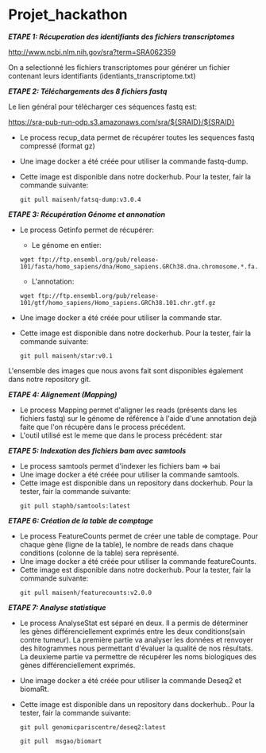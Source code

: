 # Projet_hackathon

***ETAPE 1: Récuperation des identifiants des fichiers transcriptomes***

http://www.ncbi.nlm.nih.gov/sra?term=SRA062359

On a selectionné les fichiers transcriptomes pour générer un fichier contenant leurs identifiants (identiants_transcriptome.txt)

***ETAPE 2: Téléchargements des 8 fichiers fastq***

Le lien général pour télécharger ces séquences fastq est: 

https://sra-pub-run-odp.s3.amazonaws.com/sra/${SRAID}/${SRAID} 

* Le process recup_data permet de récupérer toutes les sequences fastq compressé (format gz)
* Une image docker a été créée pour utiliser la commande fastq-dump. 
* Cette image est disponible dans notre dockerhub. Pour la tester, fair la commande suivante:


    ```
    git pull maisenh/fatsq-dump:v3.0.4
    ```

***ETAPE 3: Récupération Génome et annonation***

* Le process Getinfo permet de récupérer:
    * Le génome en entier:
    
    ```
    wget ftp://ftp.ensembl.org/pub/release-101/fasta/homo_sapiens/dna/Homo_sapiens.GRCh38.dna.chromosome.*.fa.gz
    ```
    
    
    * L'annotation:


    ```
    wget ftp://ftp.ensembl.org/pub/release-101/gtf/homo_sapiens/Homo_sapiens.GRCh38.101.chr.gtf.gz
    ```
* Une image docker a été créée pour utiliser la commande star. 
* Cette image est disponible dans notre dockerhub. Pour la tester, fair la commande suivante:
    ```
    git pull maisenh/star:v0.1
    ```
    
L'ensemble des images que nous avons fait sont disponibles également dans notre repository git.

***ETAPE 4: Alignement (Mapping)***

* Le process Mapping permet d'aligner les reads (présents dans les fichiers fastq) sur le génome de référence à l'aide d'une annotation dejà faite que l'on récupère dans le process précédent.
* L'outil utilisé est le meme que dans le process précédent: star

***ETAPE 5: Indexation des fichiers bam avec samtools***
* Le process samtools permet d'indexer les fichiers bam => bai
* Une image docker a été créée pour utiliser la commande samtools. 
* Cette image est disponible dans un repository dans dockerhub. Pour la tester, fair la commande suivante:
    ```
    git pull staphb/samtools:latest
    ```

***ETAPE 6: Création de la table de comptage***
* Le process FeatureCounts permet de créer une table de comptage. Pour chaque gène (ligne de la table), le nombre de reads dans chaque conditions (colonne de la table) sera représenté.
* Une image docker a été créée pour utiliser la commande featureCounts. 
* Cette image est disponible dans notre dockerhub. Pour la tester, fair la commande suivante:
    ```
    git pull maisenh/featurecounts:v2.0.0
    ```
    
***ETAPE 7: Analyse statistique***
* Le process AnalyseStat est séparé en deux. Il a permis de déterminer les gènes différenciellement exprimés entre les deux conditions(sain contre tumeur). La première partie va analyser les données et renvoyer des hitogrammes nous permettant d'évaluer la qualité de nos résultats. La deuxieme partie va permettre de récupérer les noms biologiques des gènes différenciellement exprimés.
* Une image docker a été créée pour utiliser la commande Deseq2 et biomaRt. 
* Cette image est disponible dans  un repository dans dockerhub.. Pour la tester, fair la commande suivante:
    ```
    git pull genomicpariscentre/deseq2:latest
    
    ```
    
    ```
    git pull  msgao/biomart
    ```
